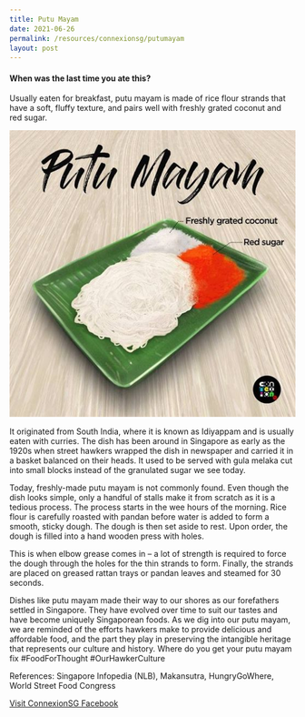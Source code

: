 ```yaml
---
title: Putu Mayam
date: 2021-06-26
permalink: /resources/connexionsg/putumayam
layout: post
---
```


#### When was the last time you ate this? ###



Usually eaten for breakfast, putu mayam is made of rice flour strands that have a soft, fluffy texture, and pairs well with freshly grated coconut and red sugar. 

![Alt text for image on Isomer site](/images/putumayam.jpeg)

It originated from South India, where it is known as Idiyappam and is usually eaten with curries. The dish has been around in Singapore as early as the 1920s when street hawkers wrapped the dish in newspaper and carried it in a basket balanced on their heads. It used to be served with gula melaka cut into small blocks instead of the granulated sugar we see today.

Today, freshly-made putu mayam is not commonly found. Even though the dish looks simple, only a handful of stalls make it from scratch as it is a tedious process. The process starts in the wee hours of the morning. Rice flour is carefully roasted with pandan before water is added to form a smooth, sticky dough. The dough is then set aside to rest. Upon order, the dough is filled into a hand wooden press with holes. 

This is when elbow grease comes in – a lot of strength is required to force the dough through the holes for the thin strands to form. Finally, the strands are placed on greased rattan trays or pandan leaves and steamed for 30 seconds. 

Dishes like putu mayam made their way to our shores as our forefathers settled in Singapore. They have evolved over time to suit our tastes and have become uniquely Singaporean foods. As we dig into our putu mayam, we are reminded of the efforts hawkers make to provide delicious and affordable food, and the part they play in preserving the intangible heritage that represents our culture and history. Where do you get your putu mayam fix #FoodForThought #OurHawkerCulture

References: Singapore Infopedia (NLB), Makansutra, HungryGoWhere, World Street Food Congress

<a href="https://www.facebook.com/ConnexionSG" target="_blank">Visit ConnexionSG Facebook</a>